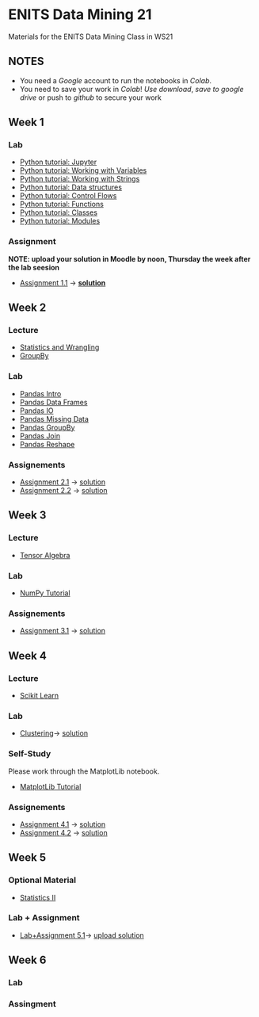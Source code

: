 # ENITS Data Mining 21
Materials for the ENITS Data Mining Class in WS21

## NOTES
* You need a *Google* account to run the notebooks in *Colab*.
* You need to save your work in *Colab*! *Use download*, *save to google drive* or push to *github* to secure your work

## Week 1

### Lab
* [Python tutorial: Jupyter](https://colab.research.google.com/github/keuperj/ENITS_DataMining_21/blob/main/Python_Tutorial/00_Jupyter-Intro.ipynb)
* [Python tutorial: Working with Variables](https://colab.research.google.com/github/keuperj/ENITS_DataMining_21/blob/main/Python_Tutorial/01_variables.ipynb)
* [Python tutorial: Working with Strings](https://colab.research.google.com/github/keuperj/ENITS_DataMining_21/blob/main/Python_Tutorial/02_strings.ipynb)
* [Python tutorial: Data structures](https://colab.research.google.com/github/keuperj/ENITS_DataMining_21/blob/main/Python_Tutorial/03_data_structures.ipynb)
* [Python tutorial: Control Flows](https://colab.research.google.com/github/keuperj/ENITS_DataMining_21/blob/main/Python_Tutorial/04_control_flow.ipynb)
* [Python tutorial: Functions](https://colab.research.google.com/github/keuperj/ENITS_DataMining_21/blob/main/Python_Tutorial/05_functions.ipynb)
* [Python tutorial: Classes](https://colab.research.google.com/github/keuperj/ENITS_DataMining_21/blob/main/Python_Tutorial/06_classes.ipynb)
* [Python tutorial: Modules](https://colab.research.google.com/github/keuperj/ENITS_DataMining_21/blob/main/Python_Tutorial/07_modules.ipynb)


### Assignment
**NOTE: upload your solution in Moodle by noon, Thursday the week after the lab seesion**

* [Assignment 1.1](https://colab.research.google.com/github/keuperj/ENITS_DataMining_21/blob/main/Week_1/Assignment-01.ipynb) -> [**solution**](https://colab.research.google.com/github/keuperj/ENITS_DataMining_21/blob/main/Week_1/Solution-1.ipynb)

## Week 2

### Lecture
* [Statistics and Wrangling](https://colab.research.google.com/github/keuperj/ENITS_DataMining_21/blob/main/Week_2/Lecture_02_Basic_Statistics_Data_Wrangling.ipynb)
* [GroupBy](https://colab.research.google.com/github/keuperj/ENITS_DataMining_21/blob/main/Week_2/Lecture_02_GroupBy.ipynb)

### Lab
* [Pandas Intro](https://colab.research.google.com/github/keuperj/ENITS_DataMining_21/blob/main/Week_2/Lab_pandas_01_Intro.ipynb)
* [Pandas Data Frames](https://colab.research.google.com/github/keuperj/ENITS_DataMining_21/blob/main/Week_2/Lab_pandas_02_DataFrame.ipynb)
* [Pandas IO](https://colab.research.google.com/github/keuperj/ENITS_DataMining_21/blob/main/Week_2/Lab_pandas_03_IO.ipynb)
* [Pandas Missing Data](https://colab.research.google.com/github/keuperj/ENITS_DataMining_21/blob/main/Week_2/Lab_pandas_04_MissingData.ipynb)
* [Pandas GroupBy](https://colab.research.google.com/github/keuperj/ENITS_DataMining_21/blob/main/Week_2/Lab_pandas_05_Group_by.ipynb)
* [Pandas Join](https://colab.research.google.com/github/keuperj/ENITS_DataMining_21/blob/main/Week_2/Lab_pandas_06_MergeandJoin.ipynb)
* [Pandas Reshape](https://colab.research.google.com/github/keuperj/ENITS_DataMining_21/blob/main/Week_2/Lab_pandas_07_reshape.ipynb) 

### Assignements
* [Assignment 2.1](https://colab.research.google.com/github/keuperj/ENITS_DataMining_21/blob/main/Week_2/Assignment_1.ipynb) -> [solution](https://colab.research.google.com/github/keuperj/ENITS_DataMining_21/blob/main/Week_2/solution_1.ipynb)
* [Assignment 2.2](https://colab.research.google.com/github/keuperj/ENITS_DataMining_21/blob/main/Week_2/Assignment_2.ipynb) -> [solution](https://colab.research.google.com/github/keuperj/ENITS_DataMining_21/blob/main/Week_2/solution_2.ipynb)
## Week 3

### Lecture
* [Tensor Algebra](https://colab.research.google.com/github/keuperj/ENITS_DataMining_21/blob/main/Week_3/Lecture_03_02_Tensor_Algebra.ipynb)


### Lab
* [NumPy Tutorial](https://colab.research.google.com/github/keuperj/ENITS_DataMining_21/blob/main/Week_3/Lab_01_Numpy.ipynb)
<!-- * [MatplotLib Tutorial](https://colab.research.google.com/github/keuperj/ENITS_DataMining_21/blob/main/Week_3/Lab_02_Matplotlib-Intro.ipynb) -->


### Assignements
* [Assignment 3.1](https://colab.research.google.com/github/keuperj/ENITS_DataMining_21/blob/main/Week_3/Assignment_3.1_Numpy.ipynb) -> [solution](https://colab.research.google.com/github/keuperj/ENITS_DataMining_21/blob/main/Week_3/Assignment_3.1_Numpy_solution.ipynb)


## Week 4

### Lecture
* [Scikit Learn](https://colab.research.google.com/github/keuperj/ENITS_DataMining_21/blob/main/Week_4/Lecture_Scikit_Learn.ipynb)

### Lab
* [Clustering](https://colab.research.google.com/github/keuperj/ENITS_DataMining_21/blob/main/Week_4/Lab_Clustering.ipynb)-> [solution](https://colab.research.google.com/github/keuperj/ENITS_DataMining_21/blob/main/Week_4/Clustering_solution.ipynb)  


### Self-Study
Please work through the MatplotLib notebook.
* [MatplotLib Tutorial](https://colab.research.google.com/github/keuperj/ENITS_DataMining_21/blob/main/Week_4/SelfStudy_Matplotlib-Intro.ipynb)

### Assignements
* [Assignment 4.1](https://colab.research.google.com/github/keuperj/ENITS_DataMining_21/blob/main/Week_4/Assignment_4.1_Matplotlib.ipynb) -> [solution](https://colab.research.google.com/github/keuperj/ENITS_DataMining_21/blob/main/Week_4/Assignment_4.1_Solution.ipynb) 
* [Assignment 4.2](https://colab.research.google.com/github/keuperj/ENITS_DataMining_21/blob/main/Week_4/Assignment_4.2_Clustering.ipynb) -> [solution](https://colab.research.google.com/github/keuperj/ENITS_DataMining_21/blob/main/Week_4/Assignment_4.2_Solution.ipynb)

## Week 5

### Optional Material
* [Statistics II](https://colab.research.google.com/github/keuperj/ENITS_DataMining_21/blob/main/Week_5/05_Statistics_Part_II.ipynb)

### Lab + Assignment
* [Lab+Assignment 5.1](https://colab.research.google.com/github/keuperj/ENITS_DataMining_21/blob/main/Week_5/LabAndAssignment_FraudDetection.ipynb)-> [upload solution](https://elearning.hs-offenburg.de/moodle/course/view.php?id=5542#section-5)

## Week 6

### Lab

### Assingment
